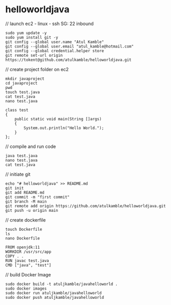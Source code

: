 # helloworldjava

// launch ec2 - linux - ssh 
SG: 22 inbound

```
sudo yum update -y
sudo yum install git -y
git config --global user.name "Atul Kamble"
git config --global user.email "atul_kamble@hotmail.com"
git config --global credential.helper store
git remote set-url origin https://tokent@github.com/atulkamble/helloworldjava.git
```

// create project folder on ec2
```
mkdir javaproject
cd javaproject
pwd
touch test.java
cat test.java
nano test.java
```

```
class test
{
    public static void main(String []args)
    {
     	System.out.println("Hello World.");
    }
};

``` 
// compile and run code
```
java test.java
nano test.java 
cat test.java
```
// initiate git
```
echo "# helloworldjava" >> README.md
git init
git add README.md
git commit -m "first commit"
git branch -M main
git remote add origin https://github.com/atulkamble/helloworldjava.git
git push -u origin main
``` 
// create dockerfile
```
touch Dockerfile
ls
nano Dockerfile
```
```
FROM openjdk:11
WORKDIR /usr/src/app
COPY . .
RUN javac test.java
CMD ["java", "test"]
``` 
// build Docker Image
```
sudo docker build -t atuljkamble/javahelloworld .
sudo docker images
sudo docker run atuljkamble/javahelloworld
sudo docker push atuljkamble/javahelloworld
```

